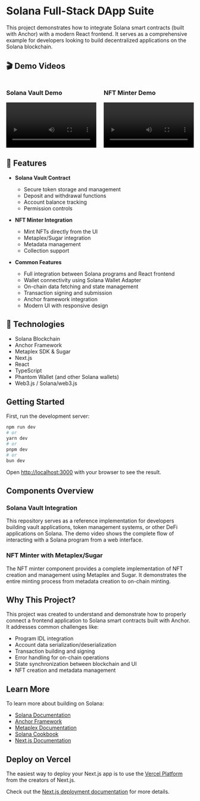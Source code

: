 <!-- https://solana.com/developers/guides/getstarted/how-to-create-a-token -->

# Solana Full-Stack DApp Suite

This project demonstrates how to integrate Solana smart contracts (built with Anchor) with a modern React frontend. It serves as a comprehensive example for developers looking to build decentralized applications on the Solana blockchain.

## 🎬 Demo Videos

<div style="display: flex; justify-content: space-between; margin-bottom: 20px;">
  <div style="width: 48%;">
    <h3>Solana Vault Demo</h3>
    <video width="100%" controls>
      <source src="./20250505-1524-57.5753412.mp4" type="video/mp4">
      Your browser does not support the video tag.
    </video>
  </div>
  <div style="width: 48%;">
    <h3>NFT Minter Demo</h3>
    <video width="100%" controls>
      <source src="./nft-minter-metaplex-sugar-fullstack/demo.mp4" type="video/mp4">
      Your browser does not support the video tag.
    </video>
  </div>
</div>

## 🚀 Features

- **Solana Vault Contract**

  - Secure token storage and management
  - Deposit and withdrawal functions
  - Account balance tracking
  - Permission controls

- **NFT Minter Integration**

  - Mint NFTs directly from the UI
  - Metaplex/Sugar integration
  - Metadata management
  - Collection support

- **Common Features**
  - Full integration between Solana programs and React frontend
  - Wallet connectivity using Solana Wallet Adapter
  - On-chain data fetching and state management
  - Transaction signing and submission
  - Anchor framework integration
  - Modern UI with responsive design

## 🔧 Technologies

- Solana Blockchain
- Anchor Framework
- Metaplex SDK & Sugar
- Next.js
- React
- TypeScript
- Phantom Wallet (and other Solana wallets)
- Web3.js / Solana/web3.js

## Getting Started

First, run the development server:

```bash
npm run dev
# or
yarn dev
# or
pnpm dev
# or
bun dev
```

Open [http://localhost:3000](http://localhost:3000) with your browser to see the result.

## Components Overview

### Solana Vault Integration

This repository serves as a reference implementation for developers building vault applications, token management systems, or other DeFi applications on Solana. The demo video shows the complete flow of interacting with a Solana program from a web interface.

### NFT Minter with Metaplex/Sugar

The NFT minter component provides a complete implementation of NFT creation and management using Metaplex and Sugar. It demonstrates the entire minting process from metadata creation to on-chain minting.

## Why This Project?

This project was created to understand and demonstrate how to properly connect a frontend application to Solana smart contracts built with Anchor. It addresses common challenges like:

- Program IDL integration
- Account data serialization/deserialization
- Transaction building and signing
- Error handling for on-chain operations
- State synchronization between blockchain and UI
- NFT creation and metadata management

## Learn More

To learn more about building on Solana:

- [Solana Documentation](https://docs.solana.com/)
- [Anchor Framework](https://project-serum.github.io/anchor/)
- [Metaplex Documentation](https://docs.metaplex.com/)
- [Solana Cookbook](https://solanacookbook.com/)
- [Next.js Documentation](https://nextjs.org/docs)

## Deploy on Vercel

The easiest way to deploy your Next.js app is to use the [Vercel Platform](https://vercel.com/new?utm_medium=default-template&filter=next.js&utm_source=create-next-app&utm_campaign=create-next-app-readme) from the creators of Next.js.

Check out the [Next.js deployment documentation](https://nextjs.org/docs/app/building-your-application/deploying) for more details.
